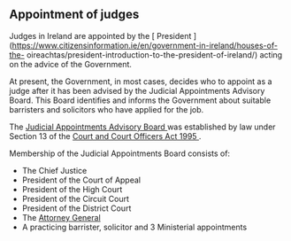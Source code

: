 ##  Appointment of judges

Judges in Ireland are appointed by the [ President
](https://www.citizensinformation.ie/en/government-in-ireland/houses-of-the-
oireachtas/president-introduction-to-the-president-of-ireland/) acting on the
advice of the Government.

At present, the Government, in most cases, decides who to appoint as a judge
after it has been advised by the Judicial Appointments Advisory Board. This
Board identifies and informs the Government about suitable barristers and
solicitors who have applied for the job.

The [ Judicial Appointments Advisory Board ](http://www.jaab.ie/) was
established by law under Section 13 of the [ Court and Court Officers Act 1995
](http://www.irishstatutebook.ie/1995/en/act/pub/0031/index.html) .

Membership of the Judicial Appointments Board consists of:

  * The Chief Justice 
  * President of the Court of Appeal 
  * President of the High Court 
  * President of the Circuit Court 
  * President of the District Court 
  * The [ Attorney General ](https://www.citizensinformation.ie/en/government-in-ireland/national-government/the-irish-government/the-attorney-general/)
  * A practicing barrister, solicitor and 3 Ministerial appointments 
